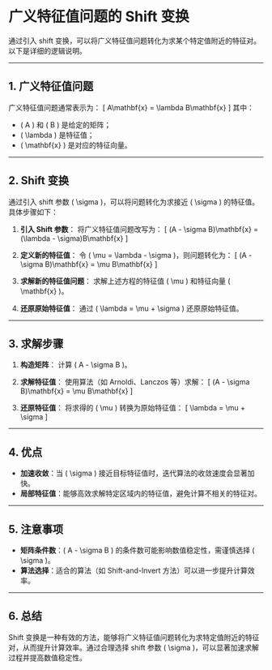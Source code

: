 # 广义特征值问题的 Shift 变换

通过引入 shift 变换，可以将广义特征值问题转化为求某个特定值附近的特征对。以下是详细的逻辑说明。

---

## 1. 广义特征值问题

广义特征值问题通常表示为：
\[ A\mathbf{x} = \lambda B\mathbf{x} \]
其中：
- \( A \) 和 \( B \) 是给定的矩阵；
- \( \lambda \) 是特征值；
- \( \mathbf{x} \) 是对应的特征向量。

---

## 2. Shift 变换

通过引入 shift 参数 \( \sigma \)，可以将问题转化为求接近 \( \sigma \) 的特征值。具体步骤如下：

1. **引入 Shift 参数**：
   将广义特征值问题改写为：
   \[ (A - \sigma B)\mathbf{x} = (\lambda - \sigma)B\mathbf{x} \]

2. **定义新的特征值**：
   令 \( \mu = \lambda - \sigma \)，则问题转化为：
   \[ (A - \sigma B)\mathbf{x} = \mu B\mathbf{x} \]

3. **求解新的特征值问题**：
   求解上述方程的特征值 \( \mu \) 和特征向量 \( \mathbf{x} \)。

4. **还原原始特征值**：
   通过 \( \lambda = \mu + \sigma \) 还原原始特征值。

---

## 3. 求解步骤

1. **构造矩阵**：
   计算 \( A - \sigma B \)。

2. **求解特征值**：
   使用算法（如 Arnoldi、Lanczos 等）求解：
   \[ (A - \sigma B)\mathbf{x} = \mu B\mathbf{x} \]

3. **还原特征值**：
   将求得的 \( \mu \) 转换为原始特征值：
   \[ \lambda = \mu + \sigma \]

---

## 4. 优点

- **加速收敛**：当 \( \sigma \) 接近目标特征值时，迭代算法的收敛速度会显著加快。
- **局部特征值**：能够高效求解特定区域内的特征值，避免计算不相关的特征对。

---

## 5. 注意事项

- **矩阵条件数**：\( A - \sigma B \) 的条件数可能影响数值稳定性，需谨慎选择 \( \sigma \)。
- **算法选择**：适合的算法（如 Shift-and-Invert 方法）可以进一步提升计算效率。

---

## 6. 总结
 
Shift 变换是一种有效的方法，能够将广义特征值问题转化为求特定值附近的特征对，从而提升计算效率。通过合理选择 shift 参数 \( \sigma \)，可以显著加速求解过程并提高数值稳定性。